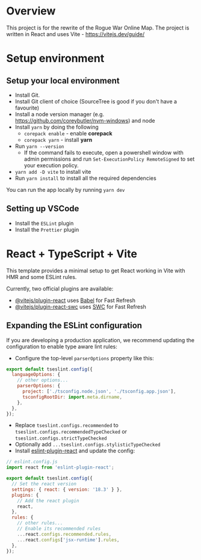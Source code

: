 # Overview

This project is for the rewrite of the Rogue War Online Map. The project is written in React and uses Vite - https://vitejs.dev/guide/

# Setup environment

## Setup your local environment

- Install Git.
- Install Git client of choice (SourceTree is good if you don't have a favourite)
- Install a node version manager (e.g. https://github.com/coreybutler/nvm-windows) and node
- Install `yarn` by doing the following
  - `corepack enable` - enable **corepack**
  - `corepack yarn` - install **yarn**
- Run `yarn --version`
  - If the command fails to execute, open a powershell window with admin permissions and run
    `Set-ExecutionPolicy RemoteSigned` to set your execution policy.
- `yarn add -D vite` to install vite
- Run `yarn install` to install all the required dependencies

You can run the app locally by running `yarn dev`

## Setting up VSCode

- Install the `ESLint` plugin
- Install the `Prettier` plugin

# React + TypeScript + Vite

This template provides a minimal setup to get React working in Vite with HMR and some ESLint rules.

Currently, two official plugins are available:

- [@vitejs/plugin-react](https://github.com/vitejs/vite-plugin-react/blob/main/packages/plugin-react/README.md) uses [Babel](https://babeljs.io/) for Fast Refresh
- [@vitejs/plugin-react-swc](https://github.com/vitejs/vite-plugin-react-swc) uses [SWC](https://swc.rs/) for Fast Refresh

## Expanding the ESLint configuration

If you are developing a production application, we recommend updating the configuration to enable type aware lint rules:

- Configure the top-level `parserOptions` property like this:

```js
export default tseslint.config({
  languageOptions: {
    // other options...
    parserOptions: {
      project: ['./tsconfig.node.json', './tsconfig.app.json'],
      tsconfigRootDir: import.meta.dirname,
    },
  },
});
```

- Replace `tseslint.configs.recommended` to `tseslint.configs.recommendedTypeChecked` or `tseslint.configs.strictTypeChecked`
- Optionally add `...tseslint.configs.stylisticTypeChecked`
- Install [eslint-plugin-react](https://github.com/jsx-eslint/eslint-plugin-react) and update the config:

```js
// eslint.config.js
import react from 'eslint-plugin-react';

export default tseslint.config({
  // Set the react version
  settings: { react: { version: '18.3' } },
  plugins: {
    // Add the react plugin
    react,
  },
  rules: {
    // other rules...
    // Enable its recommended rules
    ...react.configs.recommended.rules,
    ...react.configs['jsx-runtime'].rules,
  },
});
```
